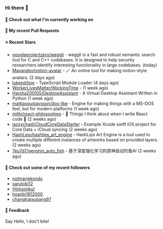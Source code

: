 ### Hi there 👋

#### 👷 Check out what I'm currently working on

#### 🔨 My recent Pull Requests


#### ⭐ Recent Stars

- [googleprojectzero/weggli](https://github.com/googleprojectzero/weggli) - weggli is a fast and robust semantic search tool for C and C&#43;&#43; codebases. It is designed to help security researchers identify interesting functionality in large codebases. (today)
- [Mayandev/notion-avatar](https://github.com/Mayandev/notion-avatar) - 🪄 An online tool for making notion-style avatars. (2 days ago)
- [lukeed/tsm](https://github.com/lukeed/tsm) - TypeScript Module Loader (4 days ago)
- [WorkerLivesMatter/WorkingTime](https://github.com/WorkerLivesMatter/WorkingTime) -  (1 week ago)
- [Harsha200105/DesktopAssistant](https://github.com/Harsha200105/DesktopAssistant) - A Virtual Desktop Assistant Written in Python (1 week ago)
- [mattiasgustavsson/dos-like](https://github.com/mattiasgustavsson/dos-like) - Engine for making things with a MS-DOS feel, but for modern platforms (1 week ago)
- [mithi/react-philosophies](https://github.com/mithi/react-philosophies) - 🧘  Things I think about when I write React code 🧘  (2 weeks ago)
- [jazzychad/iCloudCoreDataStarter](https://github.com/jazzychad/iCloudCoreDataStarter) - Example Xcode swift iOS project for Core Data &#43; iCloud syncing (2 weeks ago)
- [HashLips/hashlips_art_engine](https://github.com/HashLips/hashlips_art_engine) - HashLips Art Engine is a tool used to create multiple different instances of artworks based on provided layers. (2 weeks ago)
- [7eu7d7/genshin_auto_fish](https://github.com/7eu7d7/genshin_auto_fish) - 基于深度强化学习的原神自动钓鱼AI (2 weeks ago)

#### 👯 Check out some of my recent followers

- [notmariekondo](https://github.com/notmariekondo)
- [sarutobi12](https://github.com/sarutobi12)
- [Hiimsonkul](https://github.com/Hiimsonkul)
- [hoanbi1812000](https://github.com/hoanbi1812000)
- [changtraixuqang97](https://github.com/changtraixuqang97)

#### 💬 Feedback

Say Hello, I don't bite!